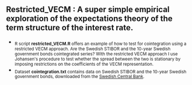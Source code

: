 
## Restricted\_VECM : A super simple empirical exploration of the expectations theory of the term structure of the interest rate.

  - <sub>R script **restricted\_VECM.R** offers an example of how to test for cointegration using a restricted VECM approach. Are the Swedish STIBOR and the 10-year Swedish government bonds cointegrated series? With the restricted VECM approach I use Johansen's procedure to test whether the spread between the two is stationary by imposing restrictions on the coefficients of the VECM representation.</sub>  
- <sub> Dataset **cointegration.txt** contains data on Swedish STIBOR and the 10-year Swedish government bonds, downloaded from the [Swedish Central Bank](https://www.riksbank.se/en-gb/statistics/).</sub>  